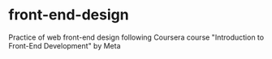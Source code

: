# front-end-design
Practice of web front-end design following Coursera course "Introduction to Front-End Development" by Meta
